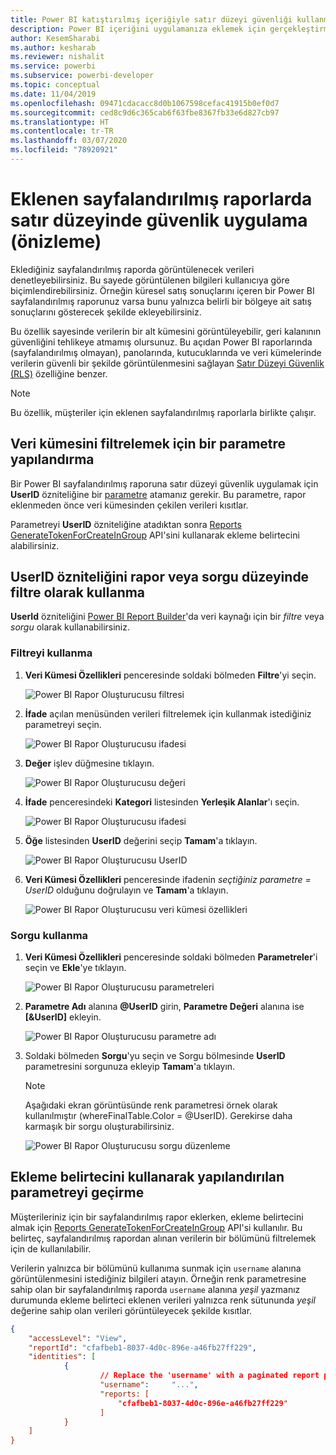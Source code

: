 ```yaml
---
title: Power BI katıştırılmış içeriğiyle satır düzeyi güvenliği kullanma
description: Power BI içeriğini uygulamanıza eklemek için gerçekleştirmeniz gereken işlemler hakkında bilgi edinin.
author: KesemSharabi
ms.author: kesharab
ms.reviewer: nishalit
ms.service: powerbi
ms.subservice: powerbi-developer
ms.topic: conceptual
ms.date: 11/04/2019
ms.openlocfilehash: 09471cdacacc8d0b1067598cefac41915b0ef0d7
ms.sourcegitcommit: ced8c9d6c365cab6f63fbe8367fb33e6d827cb97
ms.translationtype: HT
ms.contentlocale: tr-TR
ms.lasthandoff: 03/07/2020
ms.locfileid: "78920921"
---
```

# <a name="implementing-row-level-security-in-embedded-paginated-reports-preview"></a>Eklenen sayfalandırılmış raporlarda satır düzeyinde güvenlik uygulama (önizleme)

Eklediğiniz sayfalandırılmış raporda görüntülenecek verileri denetleyebilirsiniz. Bu sayede görüntülenen bilgileri kullanıcıya göre biçimlendirebilirsiniz. Örneğin küresel satış sonuçlarını içeren bir Power BI sayfalandırılmış raporunuz varsa bunu yalnızca belirli bir bölgeye ait satış sonuçlarını gösterecek şekilde ekleyebilirsiniz.

Bu özellik sayesinde verilerin bir alt kümesini görüntüleyebilir, geri kalanının güvenliğini tehlikeye atmamış olursunuz. Bu açıdan Power BI raporlarında (sayfalandırılmış olmayan), panolarında, kutucuklarında ve veri kümelerinde verilerin güvenli bir şekilde görüntülenmesini sağlayan [Satır Düzeyi Güvenlik (RLS)](embedded-row-level-security.md) özelliğine benzer.  

> [!Note]
> Bu özellik, müşteriler için eklenen sayfalandırılmış raporlarla birlikte çalışır.

## <a name="configuring-a-parameter-to-filter-the-dataset"></a>Veri kümesini filtrelemek için bir parametre yapılandırma

Bir Power BI sayfalandırılmış raporuna satır düzeyi güvenlik uygulamak için **UserID** özniteliğine bir [parametre](../paginated-reports/report-builder-parameters.md) atamanız gerekir. Bu parametre, rapor eklenmeden önce veri kümesinden çekilen verileri kısıtlar.

Parametreyi **UserID** özniteliğine atadıktan sonra [Reports GenerateTokenForCreateInGroup](https://docs.microsoft.com/rest/api/power-bi/embedtoken/reports_generatetokenforcreateingroup) API'sini kullanarak ekleme belirtecini alabilirsiniz.

## <a name="use-userid-as-a-filter-at-report-or-query-level"></a>UserID özniteliğini rapor veya sorgu düzeyinde filtre olarak kullanma

**UserId** özniteliğini [Power BI Report Builder](../paginated-reports/report-builder-power-bi.md)'da veri kaynağı için bir *filtre* veya *sorgu* olarak kullanabilirsiniz.

### <a name="using-the-filter"></a>Filtreyi kullanma

1. **Veri Kümesi Özellikleri** penceresinde soldaki bölmeden **Filtre**'yi seçin.

    ![Power BI Rapor Oluşturucusu filtresi](media/embedded-paginated-reports-secure-data/filter.png)

2. **İfade** açılan menüsünden verileri filtrelemek için kullanmak istediğiniz parametreyi seçin.

     ![Power BI Rapor Oluşturucusu ifadesi](media/embedded-paginated-reports-secure-data/expression.png)

3. **Değer** işlev düğmesine tıklayın. 

    ![Power BI Rapor Oluşturucusu değeri](media/embedded-paginated-reports-secure-data/function.png)

4. **İfade** penceresindeki **Kategori** listesinden **Yerleşik Alanlar**'ı seçin.

    ![Power BI Rapor Oluşturucusu ifadesi](media/embedded-paginated-reports-secure-data/built-in-fields.png)

5. **Öğe** listesinden **UserID** değerini seçip **Tamam**'a tıklayın.

    ![Power BI Rapor Oluşturucusu UserID](media/embedded-paginated-reports-secure-data/userid.png)

6. **Veri Kümesi Özellikleri** penceresinde ifadenin *seçtiğiniz parametre = UserID* olduğunu doğrulayın ve **Tamam**'a tıklayın.

    ![Power BI Rapor Oluşturucusu veri kümesi özellikleri](media/embedded-paginated-reports-secure-data/verify.png)

### <a name="using-a-query"></a>Sorgu kullanma

1. **Veri Kümesi Özellikleri** penceresinde soldaki bölmeden **Parametreler**'i seçin ve **Ekle**'ye tıklayın.

    ![Power BI Rapor Oluşturucusu parametreleri](media/embedded-paginated-reports-secure-data/parameters.png)

2. **Parametre Adı** alanına **\@UserID** girin, **Parametre Değeri** alanına ise **[&UserID]** ekleyin.

    ![Power BI Rapor Oluşturucusu parametre adı](media/embedded-paginated-reports-secure-data/parameter-name.png) 

3. Soldaki bölmeden **Sorgu**'yu seçin ve Sorgu bölmesinde **UserID** parametresini sorgunuza ekleyip **Tamam**'a tıklayın.
    > [!NOTE]
    > Aşağıdaki ekran görüntüsünde renk parametresi örnek olarak kullanılmıştır (whereFinalTable.Color = @UserID). Gerekirse daha karmaşık bir sorgu oluşturabilirsiniz.

    ![Power BI Rapor Oluşturucusu sorgu düzenleme](media/embedded-paginated-reports-secure-data/query-edit.png)

## <a name="passing-the-configured-parameter-using-the-embed-token"></a>Ekleme belirtecini kullanarak yapılandırılan parametreyi geçirme

Müşterileriniz için bir sayfalandırılmış rapor eklerken, ekleme belirtecini almak için [Reports GenerateTokenForCreateInGroup](https://docs.microsoft.com/rest/api/power-bi/embedtoken/reports_generatetokenforcreateingroup) API'si kullanılır. Bu belirteç, sayfalandırılmış rapordan alınan verilerin bir bölümünü filtrelemek için de kullanılabilir.

Verilerin yalnızca bir bölümünü kullanıma sunmak için `username` alanına görüntülenmesini istediğiniz bilgileri atayın. Örneğin renk parametresine sahip olan bir sayfalandırılmış raporda `username` alanına *yeşil* yazmanız durumunda ekleme belirteci eklenen verileri yalnızca renk sütununda *yeşil* değerine sahip olan verileri görüntüleyecek şekilde kısıtlar.

```JSON
{
    "accessLevel": "View",
    "reportId": "cfafbeb1-8037-4d0c-896e-a46fb27ff229",
    "identities": [
            {
                    // Replace the 'username' with a paginated report parameter
                    "username":     "...",
                    "reports: [
                        "cfafbeb1-8037-4d0c-896e-a46fb27ff229"
                    ]
            }
    ]
}
```
